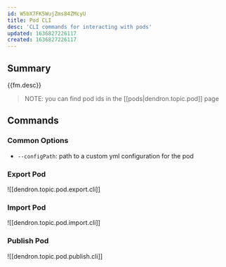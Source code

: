 ```yaml
---
id: W5bX7FK5WujZms84ZMcyU
title: Pod CLI
desc: 'CLI commands for interacting with pods'
updated: 1636827226117
created: 1636827226117
---
```

## Summary

{{fm.desc}}

> NOTE: you can find pod ids in the [[pods|dendron.topic.pod]] page

## Commands
### Common Options

- `--configPath`: path to a custom yml configuration for the pod

### Export Pod
![[dendron.topic.pod.export.cli]]


### Import Pod
![[dendron.topic.pod.import.cli]]

### Publish Pod

![[dendron.topic.pod.publish.cli]]


